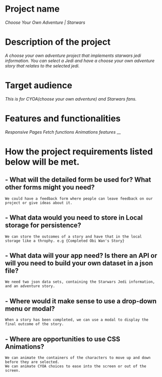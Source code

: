 # Project name
_Choose Your Own Adventure | Starwars_

# Description of the project
_A choose your own adventure project that implements starwars jedi information. You can select a Jedi and have a choose your own adventure story that relates to the selected jedi._

# Target audience
_This is for CYOA(choose your own adventure) and Starwars fans._

# Features and functionalities
_Responsive Pages_
_Fetch functions_
_Animations features_
__

# How the project requirements listed below will be met.

## - What will the detailed form be used for? What other forms might you need?
    We could have a feedback form where people can leave feedback on our project or give ideas about it.
## - What data would you need to store in Local storage for persistence?
    We can store the outcomes of a story and have that in the local storage like a throphy. e.g {Completed Obi Wan's Story}
## - What data will your app need? Is there an API or will you need to build your own dataset in a json file?
    We need two json data sets, containing the Starwars Jedi information, and an adventure story.
## - Where would it make sense to use a drop-down menu or modal?
    When a story has been completed, we can use a modal to display the final outcome of the story.
## - Where are opportunities to use CSS Animations?
    We can animate the containers of the characters to move up and down before they are selected.
    We can animate CYOA choices to ease into the screen or out of the screen.